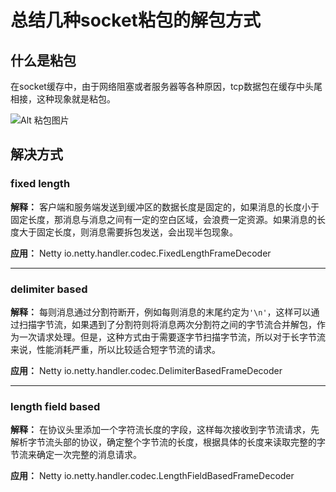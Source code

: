 # 总结几种socket粘包的解包方式

## 什么是粘包

在socket缓存中，由于网络阻塞或者服务器等各种原因，tcp数据包在缓存中头尾相接，这种现象就是粘包。

![Alt 粘包图片](https://imgs.developpaper.com/imgs/1606616-20200408144442234-1542519195.jpg "粘包图片")

## 解决方式

### **fixed length**

**解释：**
客户端和服务端发送到缓冲区的数据长度是固定的，如果消息的长度小于固定长度，那消息与消息之间有一定的空白区域，会浪费一定资源。如果消息的长度大于固定长度，则消息需要拆包发送，会出现半包现象。

**应用：**
Netty io.netty.handler.codec.FixedLengthFrameDecoder
***

### **delimiter based**

**解释：**
每则消息通过分割符断开，例如每则消息的末尾约定为`'\n'`，这样可以通过扫描字节流，如果遇到了分割符则将消息两次分割符之间的字节流合并解包，作为一次请求处理。但是，这种方式由于需要逐字节扫描字节流，所以对于长字节流来说，性能消耗严重，所以比较适合短字节流的请求。

**应用：**
Netty io.netty.handler.codec.DelimiterBasedFrameDecoder
***

### **length field based**

**解释：**
在协议头里添加一个字符流长度的字段，这样每次接收到字节流请求，先解析字节流头部的协议，确定整个字节流的长度，根据具体的长度来读取完整的字节流来确定一次完整的消息请求。<br>

**应用：**
Netty io.netty.handler.codec.LengthFieldBasedFrameDecoder